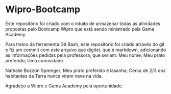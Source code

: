 # Wipro-Bootcamp
Este repositório foi criado com o intuito de armazenar todas as atividades propostas pelo Bootcamp Wipro que está sendo ministrado pela Gama Academy.

Para treino da ferramenta Git Bash, este repositório foi criado através do git e fiz um commit com este arquivo que digitei, que é markdown, adicionando as informações pedidas pela professora,
que seriam: 
Meu nome;
Meu prato preferido;
Uma curiosidade.

Nathalie Bozzon Sprenger;
Meu prato preferido é lasanha;
Cerca de 2/3 dos habitantes da Terra nunca viram neve na vida.

Agradeço a Wipro e Gama Academy pela oportunidade.

